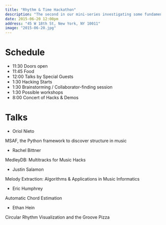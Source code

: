 ```yaml
---
title: "Rhythm & Time Hackathon"
description: "The second in our mini-series investigating some fundamental elements of music: Melody & Harmony and Rhythm & Time. We’ll start the day with talks exploring each of these subjects from the point of view of science, musicology, and art, then it’s up to you to “hack” together your own project of any kind related to the basic elements of music."
date: 2015-06-20 12:00pm
address: "45 W 18th St, New York, NY 10011"
image: "2015-06-20.jpg"
---
```


# Schedule

- 11:30 Doors open
- 11:45 Food
- 12:00 Talks by Special Guests
- 1:30 Hacking Starts
- 1:30 Brainstorming / Collaborator-finding session
- 1:30 Possible workshops
- 8:00 Concert of Hacks & Demos

# Talks

- Oriol Nieto

MSAF, the Python framework to discover structure in music

- Rachel Bittner

MedleyDB: Multitracks for Music Hacks

- Justin Salamon

Melody Extraction: Algorithms & Applications in Music Informatics

- Eric Humphrey

Automatic Chord Estimation

- Ethan Hein

Circular Rhythm Visualization and the Groove Pizza
